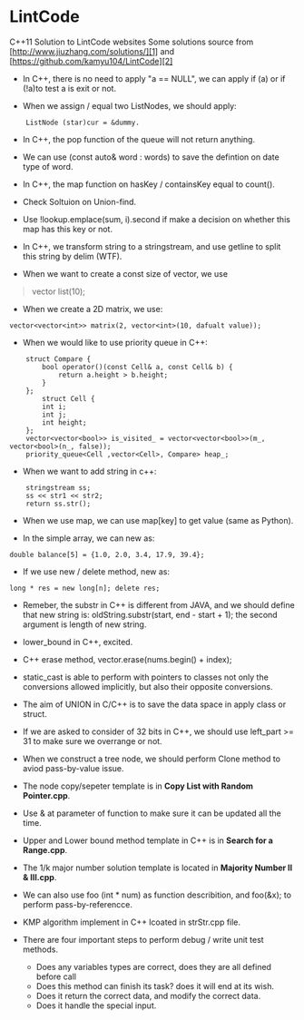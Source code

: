 # LintCode
C++11 Solution to LintCode websites
Some solutions source from [http://www.jiuzhang.com/solutions/][1] and [https://github.com/kamyu104/LintCode][2]

* In C++, there is no need to apply "a == NULL", we can apply if (a) or if (!a)to test a is exit or not.

*  When we assign / equal two ListNodes, we should apply: 
```
    ListNode (star)cur = &dummy.
```

*  In C++, the pop function of the queue will not return anything.

*  We can use (const auto& word : words) to save the defintion on date type of word.

*  In C++, the map function on hasKey / containsKey equal to count().

*  Check Soltuion on Union-find.

*  Use !lookup.emplace(sum, i).second if make a decision on whether this map has this key or not.

*  In C++, we transform string to a stringstream, and use getline to split this string by delim (WTF).

*  When we want to create a const size of vector, we use 
>   vector<int> list(10);

*  When we create a 2D matrix, we use: 
```
vector<vector<int>> matrix(2, vector<int>(10, dafualt value));
```

*  When we would like to use priority queue in C++:
```
    struct Compare {
        bool operator()(const Cell& a, const Cell& b) {
            return a.height > b.height;
        }
    };
        struct Cell {
        int i;
        int j;
        int height;
    };
    vector<vector<bool>> is_visited_ = vector<vector<bool>>(m_, vector<bool>(n_, false));
    priority_queue<Cell ,vector<Cell>, Compare> heap_;
```

*  When we want to add string in c++:
```
	stringstream ss;
	ss << str1 << str2;
	return ss.str();
```

*  When we use map, we can use map[key] to get value (same as Python).

*  In the simple array, we can new as:
``` 
double balance[5] = {1.0, 2.0, 3.4, 17.9, 39.4};
```

*  If we use new / delete method, new as: 
```
long * res = new long[n]; delete res;
```

*  Remeber, the substr in C++ is different from JAVA, and we should define that new string is: oldString.substr(start, end - start + 1); the second argument is length of new string.

*  lower_bound in C++, excited.

*  C++ erase method, vector.erase(nums.begin() + index);

*  static_cast is able to perform with pointers to classes not only the conversions allowed implicitly, but also their opposite conversions.

*  The aim of UNION in C/C++ is to save the data space in apply class or struct.

*  If we are asked to consider of 32 bits in C++, we should use left_part >= 31 to make sure we overrange or not.

*  When we construct a tree node, we should perform Clone method to aviod pass-by-value issue.

*  The node copy/sepeter template is in **Copy List with Random Pointer.cpp**.

*  Use & at parameter of function to make sure it can be updated all the time.

*  Upper and Lower bound method template in C++ is in **Search for a Range.cpp**. 

*  The 1/k major number solution template is located in **Majority Number II & III.cpp**.

*  We can also use foo (int * num) as function describition, and foo(&x); to perform pass-by-referencce. 

*  KMP algorithm implement in C++ lcoated in strStr.cpp file.

*  There are four important steps to perform debug / write unit test methods.
   + Does any variables types are correct, does they are all defined before call
   + Does this method can finish its task? does it will end at its wish.
   + Does it return the correct data, and modify the correct data.
   + Does it handle the special input.




[1]: http://www.jiuzhang.com/solutions/
[2]: https://github.com/kamyu104/LintCode

